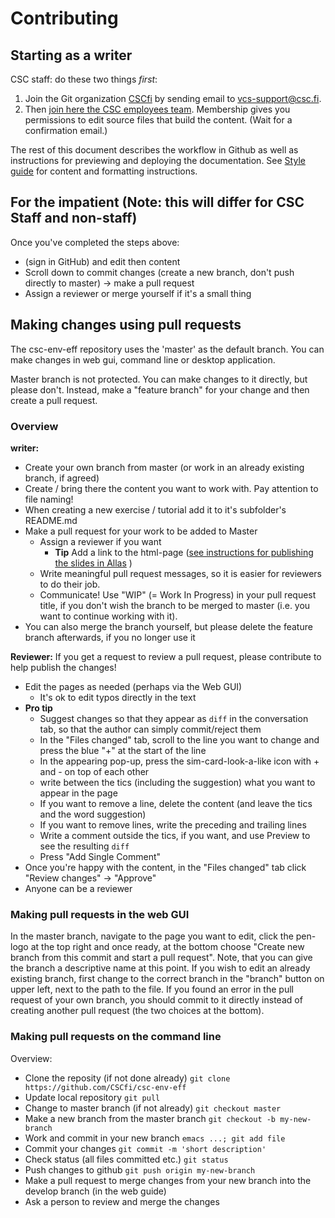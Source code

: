 # Contributing

## Starting as a writer

CSC staff: do these two things _first_:

1. Join the Git organization [CSCfi](https://github.com/CSCfi) by sending email to vcs-support@csc.fi.
2. Then [join here the CSC employees team](https://github.com/orgs/CSCfi/teams/employees/members). Membership
gives you permissions to edit source files that build the content. (Wait for a confirmation email.)

The rest of this document describes the workflow in Github as 
well as instructions for previewing and deploying the documentation. 
See [Style guide](STYLEGUIDE.md) for content and formatting instructions.

## For the impatient (Note: this will differ for CSC Staff and non-staff)

Once you've completed the steps above:
* (sign in GitHub) and edit then content
* Scroll down to commit changes (create a new branch, don't push directly to master) -> make a pull request
* Assign a reviewer or merge yourself if it's a small thing

## Making changes using pull requests

The csc-env-eff repository uses the 'master' as the default
branch. You can make changes in web gui, command line or desktop application.

Master branch is not protected. You can make changes to it directly, but please
don't. Instead, make a "feature branch" for your change and then create a pull request.

### Overview
**writer:**

 - Create your own branch from master (or work in an already existing branch, if agreed)
 - Create / bring there the content you want to work with. Pay attention to file naming!
 - When creating a new exercise / tutorial add it to it's subfolder's README.md
 - Make a pull request for your work to be added to Master
    - Assign a reviewer if you want
        - **Tip** Add a link to the html-page ([see instructions for publishing the slides in Allas](MD_into_html.md/#publish-html-files-in-allas) )
    - Write meaningful pull request messages, so it is easier for reviewers to do their job.
    - Communicate! Use "WIP" (= Work In Progress) in your pull request title, if you don't wish the branch to be merged to master (i.e. you want to continue working with it).
 - You can also merge the branch yourself, but please delete the feature branch afterwards, if you no longer use it

**Reviewer:** If you get a request to review a pull request, please contribute to help publish the changes!

 - Edit the pages as needed (perhaps via the Web GUI)
     - It's ok to edit typos directly in the text
 - **Pro tip** 
      - Suggest changes so that they appear as `diff` in the conversation tab, so that the author can simply commit/reject them
      - In the "Files changed" tab, scroll to the line you want to change and press the blue "+" at the start of the line
      - In the appearing pop-up, press the sim-card-look-a-like icon with + and - on top of each other
      - write between the tics (including the suggestion) what you want to appear in the page
      - If you want to remove a line, delete the content (and leave the tics and the word suggestion)
      - If you want to remove lines, write the preceding and trailing lines
      - Write a comment outside the tics, if you want, and use Preview to see the resulting `diff`
      - Press "Add Single Comment"
 - Once you're happy with the content, in the "Files changed" tab click "Review changes" -> "Approve"
 - Anyone can be a reviewer


### Making pull requests in the web GUI

In the master branch, navigate to the page you want to edit, click the pen-logo 
at the top right and once ready, at the bottom choose "Create new branch from this 
commit and start a pull request". Note, that you can give the branch a descriptive 
name at this point. If you wish to edit an already existing branch, first change to 
the correct branch in the "branch" button on upper left, next to the path to the 
file. If you found an error in the pull request of your own branch, you should commit 
to it directly instead of creating another pull request (the two choices at the bottom).

### Making pull requests on the command line

Overview:

 - Clone the reposity (if not done already) `git clone https://github.com/CSCfi/csc-env-eff`
 - Update local repository `git pull`
 - Change to master branch (if not already) `git checkout master` 
 - Make a new branch from the master branch `git checkout -b my-new-branch`
 - Work and commit in your new branch `emacs ...; git add file`
 - Commit your changes `git commit -m 'short description'`
 - Check status (all files committed etc.) `git status`
 - Push changes to github `git push origin my-new-branch`
 - Make a pull request to merge changes from your new branch into the develop branch (in the web guide)
 - Ask a person to review and merge the changes
